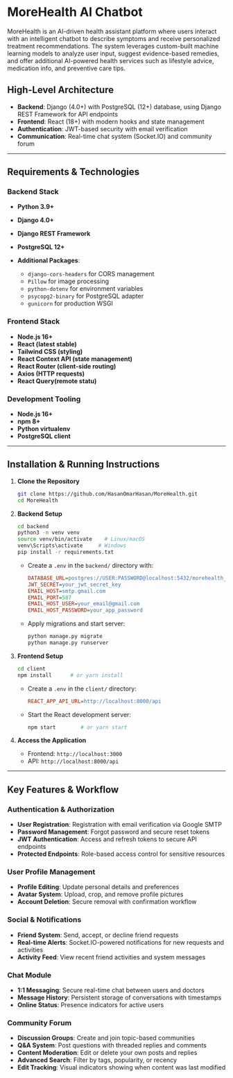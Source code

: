 # MoreHealth AI Chatbot
MoreHealth is an AI-driven health assistant platform where users interact with an intelligent chatbot to describe symptoms and receive personalized treatment recommendations. The system leverages custom-built machine learning models to analyze user input, suggest evidence-based remedies, and offer additional AI-powered health services such as lifestyle advice, medication info, and preventive care tips.

## High-Level Architecture

* **Backend**: Django (4.0+) with PostgreSQL (12+) database, using Django REST Framework for API endpoints
* **Frontend**: React (18+) with modern hooks and state management
* **Authentication**: JWT-based security with email verification
* **Communication**: Real-time chat system (Socket.IO) and community forum

---

## Requirements & Technologies

### Backend Stack

* **Python 3.9+**
* **Django 4.0+**
* **Django REST Framework**
* **PostgreSQL 12+**
* **Additional Packages**:

  * `django-cors-headers` for CORS management
  * `Pillow` for image processing
  * `python-dotenv` for environment variables
  * `psycopg2-binary` for PostgreSQL adapter
  * `gunicorn` for production WSGI

### Frontend Stack
* **Node.js 16+**
* **React (latest stable)**
* **Tailwind CSS (styling)**
* **React Context API (state management)**
* **React Router (client-side routing)**
* **Axios (HTTP requests)**
* **React Query(remote statu)**



### Development Tooling

* **Node.js 16+**
* **npm 8+**
* **Python virtualenv**
* **PostgreSQL client**

---

## Installation & Running Instructions

1. **Clone the Repository**

   ```bash
   git clone https://github.com/HasanOmarHasan/MoreHealth.git
   cd MoreHealth
   ```

2. **Backend Setup**

   ```bash
   cd backend
   python3 -m venv venv
   source venv/bin/activate    # Linux/macOS
   venv\Scripts\activate     # Windows
   pip install -r requirements.txt
   ```

   * Create a `.env` in the `backend/` directory with:

     ```ini
     DATABASE_URL=postgres://USER:PASSWORD@localhost:5432/morehealth_db
     JWT_SECRET=your_jwt_secret_key
     EMAIL_HOST=smtp.gmail.com
     EMAIL_PORT=587
     EMAIL_HOST_USER=your_email@gmail.com
     EMAIL_HOST_PASSWORD=your_app_password
     ```
   * Apply migrations and start server:

     ```bash
     python manage.py migrate
     python manage.py runserver
     ```

3. **Frontend Setup**

   ```bash
   cd client
   npm install      # or yarn install
   ```

   * Create a `.env` in the `client/` directory:

     ```ini
     REACT_APP_API_URL=http://localhost:8000/api
     ```
   * Start the React development server:

     ```bash
     npm start        # or yarn start
     ```

4. **Access the Application**

   * Frontend: `http://localhost:3000`
   * API: `http://localhost:8000/api`

---

## Key Features & Workflow

### Authentication & Authorization

* **User Registration**: Registration with email verification via Google SMTP
* **Password Management**: Forgot password and secure reset tokens
* **JWT Authentication**: Access and refresh tokens to secure API endpoints
* **Protected Endpoints**: Role-based access control for sensitive resources

### User Profile Management

* **Profile Editing**: Update personal details and preferences
* **Avatar System**: Upload, crop, and remove profile pictures
* **Account Deletion**: Secure removal with confirmation workflow

### Social & Notifications

* **Friend System**: Send, accept, or decline friend requests
* **Real-time Alerts**: Socket.IO-powered notifications for new requests and activities
* **Activity Feed**: View recent friend activities and system messages

### Chat Module

* **1:1 Messaging**: Secure real-time chat between users and doctors
* **Message History**: Persistent storage of conversations with timestamps
* **Online Status**: Presence indicators for active users

### Community Forum

* **Discussion Groups**: Create and join topic-based communities
* **Q\&A System**: Post questions with threaded replies and comments
* **Content Moderation**: Edit or delete your own posts and replies
* **Advanced Search**: Filter by tags, popularity, or recency
* **Edit Tracking**: Visual indicators showing when content was last modified


